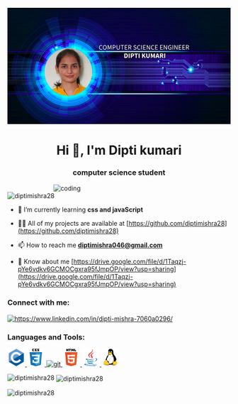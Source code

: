 ![logo](https://github.com/diptimishra28/diptimishra28/blob/main/WhatsApp%20Image%202024-05-13%20at%206.25.20%20PM.jpeg)
<h1 align="center">Hi 👋, I'm Dipti kumari</h1>
<h3 align="center">computer science student</h3>
<img align="right" alt="coding" width="400" src="https://camo.githubusercontent.com/7de37139d0b4c1ce40865e799b446c0e963a3dd8fb68d239707237c40604fa3d/68747470733a2f2f63646e2e6472696262626c652e636f6d2f75736572732f3733303730332f73637265656e73686f74732f363538313234332f6176656e746f2e676966">
<p align="left"> <img src="https://komarev.com/ghpvc/?username=diptimishra28&label=Profile%20views&color=0e75b6&style=flat" alt="diptimishra28" /> </p>

- 🌱 I’m currently learning **css and javaScript**

- 👨‍💻 All of my projects are available at [https://github.com/diptimishra28](https://github.com/diptimishra28)

- 📫 How to reach me **diptimishra046@gmail.com**

- 📄 Know about me [https://drive.google.com/file/d/1Taqzj-pYe6vdkv6GCMOCgxra95fJmpOP/view?usp=sharing](https://drive.google.com/file/d/1Taqzj-pYe6vdkv6GCMOCgxra95fJmpOP/view?usp=sharing)

<h3 align="left">Connect with me:</h3>
<p align="left">
<a href="https://linkedin.com/in/https://www.linkedin.com/in/dipti-mishra-7060a0296/" target="blank"><img align="center" src="https://raw.githubusercontent.com/rahuldkjain/github-profile-readme-generator/master/src/images/icons/Social/linked-in-alt.svg" alt="https://www.linkedin.com/in/dipti-mishra-7060a0296/" height="30" width="40" /></a>
</p>

<h3 align="left">Languages and Tools:</h3>
<p align="left"> <a href="https://www.cprogramming.com/" target="_blank" rel="noreferrer"> <img src="https://raw.githubusercontent.com/devicons/devicon/master/icons/c/c-original.svg" alt="c" width="40" height="40"/> </a> <a href="https://www.w3schools.com/css/" target="_blank" rel="noreferrer"> <img src="https://raw.githubusercontent.com/devicons/devicon/master/icons/css3/css3-original-wordmark.svg" alt="css3" width="40" height="40"/> </a> <a href="https://git-scm.com/" target="_blank" rel="noreferrer"> <img src="https://www.vectorlogo.zone/logos/git-scm/git-scm-icon.svg" alt="git" width="40" height="40"/> </a> <a href="https://www.w3.org/html/" target="_blank" rel="noreferrer"> <img src="https://raw.githubusercontent.com/devicons/devicon/master/icons/html5/html5-original-wordmark.svg" alt="html5" width="40" height="40"/> </a> <a href="https://www.java.com" target="_blank" rel="noreferrer"> <img src="https://raw.githubusercontent.com/devicons/devicon/master/icons/java/java-original.svg" alt="java" width="40" height="40"/> </a> <a href="https://www.linux.org/" target="_blank" rel="noreferrer"> <img src="https://raw.githubusercontent.com/devicons/devicon/master/icons/linux/linux-original.svg" alt="linux" width="40" height="40"/> </a> </p>

<p><img align="left" src="https://github-readme-stats.vercel.app/api/top-langs?username=diptimishra28&show_icons=true&locale=en&layout=compact" alt="diptimishra28" /></p>

<p>&nbsp;<img align="center" src="https://github-readme-stats.vercel.app/api?username=diptimishra28&show_icons=true&locale=en" alt="diptimishra28" /></p>

<p><img align="center" src="https://github-readme-streak-stats.herokuapp.com/?user=diptimishra28&" alt="diptimishra28" /></p>
